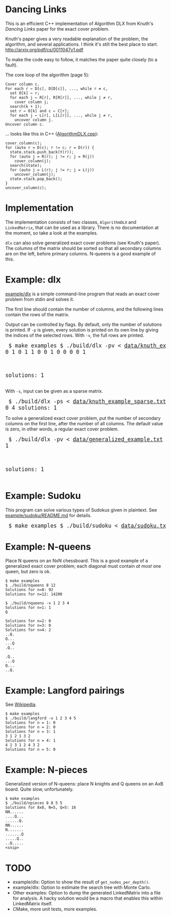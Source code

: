 Dancing Links
=============

This is an efficient C++ implementation of Algorithm DLX from Knuth's *Dancing
Links* paper for the exact cover problem.

Knuth's paper gives a very readable explanation of the problem, the algorithm,
and several applications. I think it's still the best place to start.
http://arxiv.org/pdf/cs/0011047v1.pdf

To make the code easy to follow, it matches the paper quite closely (to a
fault).

The core loop of the algorithm (page 5):

```
Cover column c.
For each r ← D[c], D[D[c]], ..., while r ≠ c,
  set O[k] ← r;
  for each j ← R[r], R[R[r]], ..., while j ≠ r,
    cover column j;
  search(k + 1);
  set r ← O[k] and c ← C[r];
  for each j ← L[r], L[L[r]], ..., while j ≠ r,
    uncover column j.
Uncover column c.
```

... looks like this in C++ ([AlgorithmDLX.cpp](src/AlgorithmDLX.cpp)):

```
cover_column(c);
for (auto r = D(c); r != c; r = D(r)) {
  state.stack.push_back(Y(r));
  for (auto j = R(r); j != r; j = R(j))
    cover_column(j);
  search(state);
  for (auto j = L(r); j != r; j = L(j))
    uncover_column(j);
  state.stack.pop_back();
}
uncover_column(c);
```

Implementation
==============

The implementation consists of two classes, `AlgorithmDLX` and `LinkedMatrix`,
that can be used as a library. There is no documentation at the moment, so take
a look at the examples.

`dlx` can also solve generalized exact cover problems (see Knuth's paper). The
columns of the matrix should be sorted so that all secondary columns are on the
left, before primary columns. N-queens is a good example of this.

Example: dlx
============

[example/dlx](example/dlx) is a simple command-line program that reads an exact
cover problem from stdin and solves it.

The first line should contain the number of columns, and the following lines
contain the rows of the matrix.

Output can be controlled by flags. By default, only the number of solutions is
printed. If `-p` is given, every solution is printed on its own line by giving
the indices of the selected rows. With `-v`, the full rows are printed.

<big><pre>
$ make examples
$ ./build/dlx -pv < [data/knuth\_example.txt](data/knuth_example.txt)
1 0 0 1 0 0 0
0 0 1 0 1 1 0
0 1 0 0 0 0 1

solutions: 1
</pre></big>

With `-s`, input can be given as a sparse matrix.

<big><pre>
$ ./build/dlx -ps < [data/knuth\_example\_sparse.txt](data/knuth_example_sparse.txt)
3 0 4
solutions: 1
</pre></big>

To solve a generalized exact cover problem, put the number of secondary columns
on the first line, after the number of all columns. The default value is zero,
in other words, a regular exact cover problem.

<big><pre>
$ ./build/dlx -pv < [data/generalized\_example.txt](data/generalized_example.txt)
0 1 1

solutions: 1
</pre></big>

Example: Sudoku
===============

This program can solve various types of Sudokus given in plaintext. See
[example/sudoku/README.md](example/sudoku/README.md) for details.

<big><pre>
$ make examples
$ ./build/sudoku < [data/sudoku.txt](data/sudoku.txt)
[output](https://gist.github.com/jlaire/9195d1e5640440de5160)
</pre></big>

Example: N-queens
=================

Place N queens on an NxN chessboard. This is a good example of a generalized
exact cover problem; each diagonal must contain *at most* one queen, but zero
is ok.

```
$ make examples
$ ./build/nqueens 8 12
Solutions for n=8: 92
Solutions for n=12: 14200
```

```
$ ./build/nqueens -v 1 2 3 4
Solutions for n=1: 1
Q

Solutions for n=2: 0
Solutions for n=3: 0
Solutions for n=4: 2
..Q.
Q...
...Q
.Q..

.Q..
...Q
Q...
..Q.
```

Example: Langford pairings
==========================

See [Wikipedia](https://en.wikipedia.org/wiki/Langford_pairing).

    $ make examples
    $ ./build/langford -v 1 2 3 4 5
    Solutions for n = 1: 0
    Solutions for n = 2: 0
    Solutions for n = 3: 1
    3 1 2 1 3 2
    Solutions for n = 4: 1
    4 1 3 1 2 4 3 2
    Solutions for n = 5: 0

Example: N-pieces
=================

Generalized version of N-queens: place N knights and Q queens on an AxB board.
Quite slow, unfortunately.

    $ make examples
    $ ./build/npieces 8 8 5 5
    Solutions for 8x8, N=5, Q=5: 16
    NN......
    ....Q...
    ......Q.
    NN......
    N.......
    .......Q
    .....Q..
    ..Q.....
    <snip>

TODO
====

  - example/dlx: Option to show the result of `get_nodes_per_depth()`.
  - example/dlx: Option to estimate the search tree with Monte Carlo.
  - Other examples: Option to dump the generated LinkedMatrix into a file for
    analysis. A hacky solution would be a macro that enables this within
    LinkedMatrix itself.
  - CMake, more unit tests, more examples.
